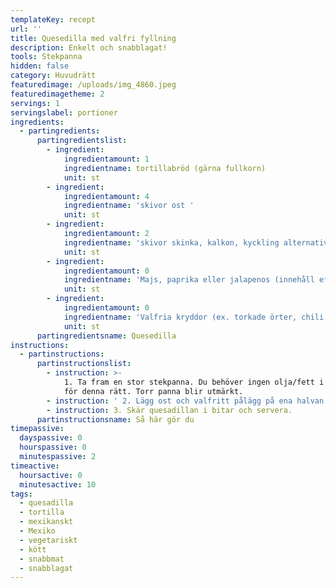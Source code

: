 ```yaml
---
templateKey: recept
url: ''
title: Quesedilla med valfri fyllning
description: Enkelt och snabblagat!
tools: Stekpanna
hidden: false
category: Huvudrätt
featuredimage: /uploads/img_4860.jpeg
featuredimagetheme: 2
servings: 1
servingslabel: portioner
ingredients:
  - partingredients:
      partingredientslist:
        - ingredient:
            ingredientamount: 1
            ingredientname: tortillabröd (gärna fullkorn)
            unit: st
        - ingredient:
            ingredientamount: 4
            ingredientname: 'skivor ost '
            unit: st
        - ingredient:
            ingredientamount: 2
            ingredientname: 'skivor skinka, kalkon, kyckling alternativt stekt nötfärs'
            unit: st
        - ingredient:
            ingredientamount: 0
            ingredientname: 'Majs, paprika eller jalapenos (innehåll efter smak!)'
            unit: st
        - ingredient:
            ingredientamount: 0
            ingredientname: 'Valfria kryddor (ex. torkade örter, chili flakes)'
            unit: st
      partingredientsname: Quesedilla
instructions:
  - partinstructions:
      partinstructionslist:
        - instruction: >-
            1. Ta fram en stor stekpanna. Du behöver ingen olja/fett i pannan
            för denna rätt. Torr panna blir utmärkt.
        - instruction: ' 2. Lägg ost och valfritt pålägg på ena halvan av ett tortilla-bröd. Lägg sedan över tortillan i den medelvarma stekpannan och vik över den tomma brödhalvan som ett lock. Stek tills osten börjat smälta och brödet får färg, vänd sedan och stek en kort stund även på den andra sidan (obs - det går fort, max 1 minut).'
        - instruction: 3. Skär quesadillan i bitar och servera.
      partinstructionsname: Så här gör du
timepassive:
  dayspassive: 0
  hourspassive: 0
  minutespassive: 2
timeactive:
  hoursactive: 0
  minutesactive: 10
tags:
  - quesadilla
  - tortilla
  - mexikanskt
  - Mexiko
  - vegetariskt
  - kött
  - snabbmat
  - snabblagat
---
```

